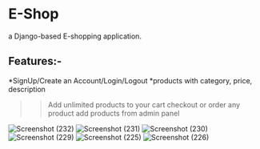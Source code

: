 # E-Shop
a Django-based E-shopping application.
## Features:-
*SignUp/Create an Account/Login/Logout
*products with category, price, description
>>Add unlimited products to your cart
>>checkout or order any product
>>add products from admin panel

![Screenshot (232)](https://user-images.githubusercontent.com/52147606/109914884-e1519d80-7cd6-11eb-9512-1db322a1c336.png)
![Screenshot (231)](https://user-images.githubusercontent.com/52147606/109914896-e4e52480-7cd6-11eb-816a-ecbbcacda1e7.png)
![Screenshot (230)](https://user-images.githubusercontent.com/52147606/109914899-e6aee800-7cd6-11eb-80e7-df9f457f4868.png)
![Screenshot (229)](https://user-images.githubusercontent.com/52147606/109914906-e9a9d880-7cd6-11eb-9649-1a21b2e03df0.png)
![Screenshot (225)](https://user-images.githubusercontent.com/52147606/109914919-f0d0e680-7cd6-11eb-968c-121fded529b0.png)
![Screenshot (226)](https://user-images.githubusercontent.com/52147606/109914928-f4646d80-7cd6-11eb-8531-68e45ffb9256.png)

